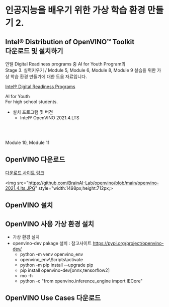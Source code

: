 # 인공지능을 배우기 위한 가상 학습 환경 만들기 2.
## Intel® Distribution of OpenVINO™ Toolkit  <br> 다운로드 및 설치하기      

  인텔 Digital Readiness programs 중 AI for Youth Program의 <br>
  Stage 3. 실력키우기 / Module 5, Module 6, Module 8, Module 9 실습을 위한 가상 학습 환경 만들기에 대한 도움 자료입니다. 
  
  <a href="https://www.intel.com/content/www/us/en/corporate/artificial-intelligence/digital-readiness-home.html" target="_blank"> Intel® Digital Readiness Programs </a> <br>
  
  AI for Youth <br>
  For high school students.

  * 설치 프로그램 및 버전
    - Intel® OpenVINO 2021.4.LTS
    
  <br><br>


Module 10, Module 11

## OpenVINO 다운로드 

  <a href="https://www.intel.com/content/www/us/en/developer/tools/openvino-toolkit-download.html?operatingsystem=window&distributions=webdownload&version=2021%204.1%20LTS&options=offline" target="_blank"> 다운로드 사이트 링크 </a>
  
  <img src="https://github.com/BrainAI-Lab/openvino/blob/main/openvino-2021.4.lts.JPG" style="width:1498px;height:712px;>


## OpenVINO 설치



## OpenVINO 사용 가상 환경 설치
 - 가상 환경 설치
 - openvino-dev pakage 설치 : 참고사이트 https://pypi.org/project/openvino-dev/ <br>
   * python -m venv openvino_env <br>
   * openvino_env\Scripts\activate <br>
   * python -m pip install --upgrade pip <br>
   * pip install openvino-dev[onnx,tensorflow2] <br>
   * mo -h  <br>
   * python -c "from openvino.inference_engine import IECore" 
 


## OpenVINO Use Cases 다운로드 



## 
